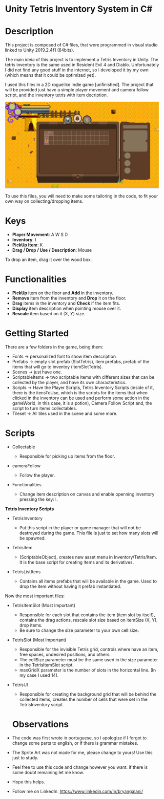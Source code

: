 # Unity Tetris Inventory System in C#

# Description
This project is composed of C# files, that were programmed in visual studio linked to Unity 2019.2.4f1 (64bits).

The main ideia of this project is to implement a Tetris Inventory in Unity. The tetris inventory is the same used in Resident Evil 4 and Diablo. Unfortunately I did not find any good stuff in the internet, so I developed it by my own (which means that it could be optimized yet).

I used this files in a 2D roguelike indie game [unfinished]. The project that will be provided just have a simple player movement and camera follow script, and the inventory tetris with item decription.

![Tetris Inventory](/images/TetrisInventory.png)


To use this files, you will need to make some tailoring in the code, to fit your own way on collecting/dropping items.


# Keys
* **Player Movement**: A W S D
* **Inventory**: I
* **PickUp Item**: K
* **Drag / Drop / Use / Description**: Mouse

To drop an item, drag it over the wood box.

# Functionalities
* **PickUp** item on the floor and **Add** in the inventory.
* **Remove** item from the inventory and **Drop** it on the floor.
* **Drag** items in the inventory and **Check** if the item fits.
* **Display** item description when pointing mouse over it.
* **Rescale** item based on it (X, Y) size.

# Getting Started
There are a few folders in the game, being them:

* Fonts -> personalized font to show item description
* Prefabs -> empty slot prefab (SlotTetris), item prefabs, prefab of the items that will go to inventoy (itemSlotTetris).
* Scenes -> just have one.
* ScriptableItems -> two scriptable Items with different sizes that can be collected by the player, and have its own characteristics.
* Scripts -> Have the Player Scripts, Tetris Inventory Scripts (inside of it, there is the itensToUse, which is the scripts for the items that when clicked in the inventory can be used and perform some action in the gameWorld, in this case, it is a potion), Camera Follow Script and, the script to turn items collectables.
* Tileset -> All tiles used in the scene and some more.


# Scripts
* Collectable
  * Responsible for picking up items from the floor.
 
* cameraFollow
  * Follow the player.
 
* Functionalities
  * Change item description on canvas and enable openning inventory pressing the key: I.

**Tetris Inventory Scripts**

* TetrisInventory
  * Put this script in the player or game manager that will not be destroyed during the game. This file is just to set how many slots will be spawned.
  
* TetrisItem
  * (ScriptableObject), creates new asset menu in Inventory/Tetris/Item. It is the base script for creating Items and its derivatives.

* TetrisListItens
  * Contains all items prefabs that will be available in the game. Used to drop the item without having it prefab instantiated.
  

Now the most important files:

* TetrisItemSlot (Most Important)
  * Responsible for each slot that contains the item (item slot by itself), contains the drag actions, rescale slot size based on itemSize (X, Y), drop items.
   * Be sure to change the size parameter to your own cell size.
   
* TetrisSlot (Most Important)
  * Responsible for the invisible Tetris grid, controls where have an item, free spaces, undesired positions, and others.
  * The cellSize parameter must be the same used in the size parameter in the TetrisItemSlot script.
  * maxGridX parameter is the number of slots in the horizontal line. (In my case I used 14).
  
* TetrisUI
  * Responsible for creating the background grid that will be behind the collected items, creates the number of cells that were set in the TetrisInventory script.
  
  # Observations
* The code was first wrote in portuguese, so I apologize if I forgot to change some parts to english, or if there is grammar mistakes.
* The Sprite Art was not made for me, please change to yours! Use this just to study.
* Feel free to use this code and change however you want. If there is some doubt remaining let me know.
* Hope this helps.
* Follow me on LinkedIn: https://www.linkedin.com/in/bryangalani/
